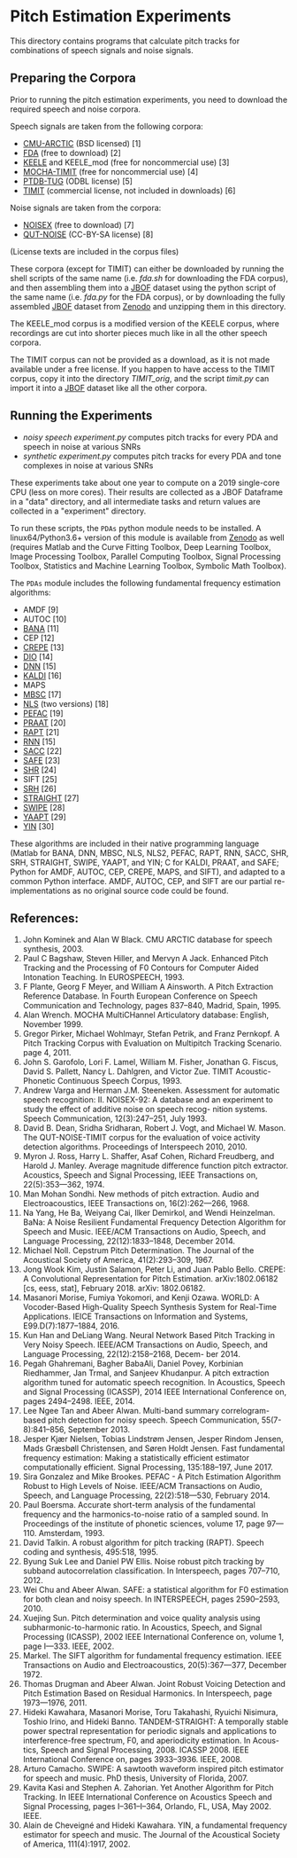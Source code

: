# Pitch Estimation Experiments

This directory contains programs that calculate pitch tracks for combinations of speech signals and noise signals.

## Preparing the Corpora

Prior to running the pitch estimation experiments, you need to download the required speech and noise corpora.

Speech signals are taken from the following corpora:

- [CMU-ARCTIC](http://www.festvox.org/cmu_arctic/) (BSD licensed) [1]
- [FDA](http://www.cstr.ed.ac.uk/research/projects/fda/) (free to download) [2]
- [KEELE](https://lost-contact.mit.edu/afs/nada.kth.se/dept/tmh/corpora/KeelePitchDB/) and KEELE_mod (free for noncommercial use) [3]
- [MOCHA-TIMIT](http://www.cstr.ed.ac.uk/research/projects/artic/mocha.html) (free for noncommercial use) [4]
- [PTDB-TUG](https://www.spsc.tugraz.at/databases-and-tools/ptdb-tug-pitch-tracking-database-from-graz-university-of-technology.html) (ODBL license) [5]
- [TIMIT](https://catalog.ldc.upenn.edu/LDC93S1) (commercial license, not included in downloads) [6]

Noise signals are taken from the corpora:

- [NOISEX](http://www.speech.cs.cmu.edu/comp.speech/Section1/Data/noisex.html) (free to download) [7]
- [QUT-NOISE](https://research.qut.edu.au/saivt/databases/qut-noise-databases-and-protocols/) (CC-BY-SA license) [8]

(License texts are included in the corpus files)

These corpora (except for TIMIT) can either be downloaded by running the shell scripts of the same name (i.e. *fda.sh* for downloading the FDA corpus), and then assembling them into a [JBOF](https://jbof.readthedocs.io/en/latest/) dataset using the python script of the same name (i.e. *fda.py* for the FDA corpus), or by downloading the fully assembled [JBOF](https://jbof.readthedocs.io/en/latest/) dataset from [Zenodo](https://zenodo.org/record/3921794) and unzipping them in this directory.

The KEELE_mod corpus is a modified version of the KEELE corpus, where recordings are cut into shorter pieces much like in all the other speech corpora.

The TIMIT corpus can not be provided as a download, as it is not made available under a free license. If you happen to have access to the TIMIT corpus, copy it into the directory *TIMIT_orig*, and the script *timit.py* can import it into a [JBOF](https://jbof.readthedocs.io/en/latest/) dataset like all the other corpora.

## Running the Experiments

- *noisy speech experiment.py* computes pitch tracks for every PDA and speech in noise at various SNRs
- *synthetic experiment.py* computes pitch tracks for every PDA and tone complexes in noise at various SNRs

These experiments take about one year to compute on a 2019 single-core CPU (less on more cores). Their results are collected as a JBOF Dataframe in a "data" directory, and all intermediate tasks and return values are collected in a "experiment" directory.

To run these scripts, the `PDAs` python module needs to be installed. A linux64/Python3.6+ version of this module is available from [Zenodo](https://zenodo.org/record/3921794) as well (requires Matlab and the Curve Fitting Toolbox, Deep Learning Toolbox, Image Processing Toolbox, Parallel Computing Toolbox, Signal Processing Toolbox, Statistics and Machine Learning Toolbox, Symbolic Math Toolbox).

The `PDAs` module includes the following fundamental frequency estimation algorithms:

- AMDF [9]
- AUTOC [10]
- [BANA](http://www2.ece.rochester.edu/projects/wcng/code.html) [11]
- CEP [12]
- [CREPE](https://github.com/marl/crepe) [13]
- [DIO](http://www.kki.yamanashi.ac.jp/~mmorise/world/english/) [14]
- [DNN](http://web.cse.ohio-state.edu/pnl/software.html) [15]
- [KALDI](https://github.com/LvHang/pitch) [16]
- MAPS
- [MBSC](http://www.seas.ucla.edu/spapl/shareware.html) [17]
- [NLS](https://github.com/jkjaer/fastF0Nls) (two versions) [18]
- [PEFAC](http://www.ee.ic.ac.uk/hp/staff/dmb/voicebox/voicebox.html) [19]
- [PRAAT](https://github.com/praat/praat) [20]
- [RAPT](http://www.speech.kth.se/wavesurfer/links.html) [21]
- [RNN](http://web.cse.ohio-state.edu/pnl/software.html) [15]
- [SACC](http://labrosa.ee.columbia.edu/projects/SAcC/) [22]
- [SAFE](http://www.seas.ucla.edu/spapl/weichu/safe/) [23]
- [SHR](https://mathworks.com/matlabcentral/fileexchange/1230) [24]
- SIFT [25]
- [SRH](https://github.com/covarep/covarep) [26]
- [STRAIGHT](https://github.com/HidekiKawahara/legacy_straight) [27]
- [SWIPE](http://www.cise.ufl.edu/~acamacho/english/curriculum.html) [28]
- [YAAPT](http://www.ws.binghamton.edu/zahorian/yaapt.htm) [29]
- [YIN](http://audition.ens.fr/adc/) [30]

These algorithms are included in their native programming language (Matlab for BANA, DNN, MBSC, NLS, NLS2, PEFAC, RAPT, RNN, SACC, SHR, SRH, STRAIGHT, SWIPE, YAAPT, and YIN; C for KALDI, PRAAT, and SAFE; Python for AMDF, AUTOC, CEP, CREPE, MAPS, and SIFT), and adapted to a common Python interface. AMDF, AUTOC, CEP, and SIFT are our partial re-implementations as no original source code could be found.

## References:

1. John Kominek and Alan W Black. CMU ARCTIC database for speech synthesis, 2003.
2. Paul C Bagshaw, Steven Hiller, and Mervyn A Jack. Enhanced Pitch Tracking and the Processing of F0 Contours for Computer Aided Intonation Teaching. In EUROSPEECH, 1993.
3. F Plante, Georg F Meyer, and William A Ainsworth. A Pitch Extraction Reference Database. In Fourth European Conference on Speech Communication and Technology, pages 837–840, Madrid, Spain, 1995.
4. Alan Wrench. MOCHA MultiCHannel Articulatory database: English, November 1999.
5. Gregor Pirker, Michael Wohlmayr, Stefan Petrik, and Franz Pernkopf. A Pitch Tracking Corpus with Evaluation on Multipitch Tracking Scenario. page 4, 2011.
6. John S. Garofolo, Lori F. Lamel, William M. Fisher, Jonathan G. Fiscus, David S. Pallett, Nancy L. Dahlgren, and Victor Zue. TIMIT Acoustic-Phonetic Continuous Speech Corpus, 1993.
7. Andrew Varga and Herman J.M. Steeneken. Assessment for automatic speech recognition: II. NOISEX-92: A database and an experiment to study the effect of additive noise on speech recog- nition systems. Speech Communication, 12(3):247–251, July 1993.
8. David B. Dean, Sridha Sridharan, Robert J. Vogt, and Michael W. Mason. The QUT-NOISE-TIMIT corpus for the evaluation of voice activity detection algorithms. Proceedings of Interspeech 2010, 2010.
9. Myron J. Ross, Harry L. Shaffer, Asaf Cohen, Richard Freudberg, and Harold J. Manley. Average magnitude difference function pitch extractor. Acoustics, Speech and Signal Processing, IEEE Transactions on, 22(5):353—362, 1974.
10. Man Mohan Sondhi. New methods of pitch extraction. Audio and Electroacoustics, IEEE Transactions on, 16(2):262—266, 1968.
11. Na Yang, He Ba, Weiyang Cai, Ilker Demirkol, and Wendi Heinzelman. BaNa: A Noise Resilient Fundamental Frequency Detection Algorithm for Speech and Music. IEEE/ACM Transactions on Audio, Speech, and Language Processing, 22(12):1833–1848, December 2014.
12. Michael Noll. Cepstrum Pitch Determination. The Journal of the Acoustical Society of America, 41(2):293–309, 1967.
13. Jong Wook Kim, Justin Salamon, Peter Li, and Juan Pablo Bello. CREPE: A Convolutional Representation for Pitch Estimation. arXiv:1802.06182 [cs, eess, stat], February 2018. arXiv: 1802.06182.
14. Masanori Morise, Fumiya Yokomori, and Kenji Ozawa. WORLD: A Vocoder-Based High-Quality Speech Synthesis System for Real-Time Applications. IEICE Transactions on Information and Systems, E99.D(7):1877–1884, 2016.
15. Kun Han and DeLiang Wang. Neural Network Based Pitch Tracking in Very Noisy Speech. IEEE/ACM Transactions on Audio, Speech, and Language Processing, 22(12):2158–2168, Decem- ber 2014.
16. Pegah Ghahremani, Bagher BabaAli, Daniel Povey, Korbinian Riedhammer, Jan Trmal, and Sanjeev Khudanpur. A pitch extraction algorithm tuned for automatic speech recognition. In Acoustics, Speech and Signal Processing (ICASSP), 2014 IEEE International Conference on, pages 2494–2498. IEEE, 2014.
17. Lee Ngee Tan and Abeer Alwan. Multi-band summary correlogram-based pitch detection for noisy speech. Speech Communication, 55(7-8):841–856, September 2013.
18. Jesper Kjær Nielsen, Tobias Lindstrøm Jensen, Jesper Rindom Jensen, Mads Græsbøll Christensen, and Søren Holdt Jensen. Fast fundamental frequency estimation: Making a statistically efficient estimator computationally efficient. Signal Processing, 135:188–197, June 2017.
19. Sira Gonzalez and Mike Brookes. PEFAC - A Pitch Estimation Algorithm Robust to High Levels of Noise. IEEE/ACM Transactions on Audio, Speech, and Language Processing, 22(2):518—530, February 2014.
20. Paul Boersma. Accurate short-term analysis of the fundamental frequency and the harmonics-to-noise ratio of a sampled sound. In Proceedings of the institute of phonetic sciences, volume 17, page 97—110. Amsterdam, 1993.
21. David Talkin. A robust algorithm for pitch tracking (RAPT). Speech coding and synthesis, 495:518, 1995.
22. Byung Suk Lee and Daniel PW Ellis. Noise robust pitch tracking by subband autocorrelation classification. In Interspeech, pages 707–710, 2012.
23. Wei Chu and Abeer Alwan. SAFE: a statistical algorithm for F0 estimation for both clean and noisy speech. In INTERSPEECH, pages 2590–2593, 2010.
24. Xuejing Sun. Pitch determination and voice quality analysis using subharmonic-to-harmonic ratio. In Acoustics, Speech, and Signal Processing (ICASSP), 2002 IEEE International Conference on, volume 1, page I—333. IEEE, 2002.
25. Markel. The SIFT algorithm for fundamental frequency estimation. IEEE Transactions on Audio and Electroacoustics, 20(5):367—377, December 1972.
26. Thomas Drugman and Abeer Alwan. Joint Robust Voicing Detection and Pitch Estimation Based on Residual Harmonics. In Interspeech, page 1973—1976, 2011.
27. Hideki Kawahara, Masanori Morise, Toru Takahashi, Ryuichi Nisimura, Toshio Irino, and Hideki Banno. TANDEM-STRAIGHT: A temporally stable power spectral representation for periodic signals and applications to interference-free spectrum, F0, and aperiodicity estimation. In Acous- tics, Speech and Signal Processing, 2008. ICASSP 2008. IEEE International Conference on, pages 3933–3936. IEEE, 2008.
28. Arturo Camacho. SWIPE: A sawtooth waveform inspired pitch estimator for speech and music. PhD thesis, University of Florida, 2007.
29. Kavita Kasi and Stephen A. Zahorian. Yet Another Algorithm for Pitch Tracking. In IEEE International Conference on Acoustics Speech and Signal Processing, pages I–361–I–364, Orlando, FL, USA, May 2002. IEEE.
30. Alain de Cheveigné and Hideki Kawahara. YIN, a fundamental frequency estimator for speech and music. The Journal of the Acoustical Society of America, 111(4):1917, 2002.
